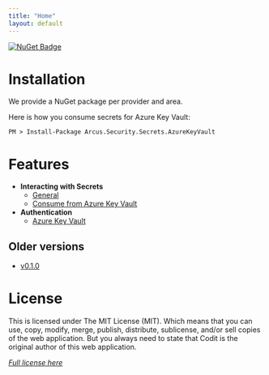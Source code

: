 ```yaml
---
title: "Home"
layout: default
---
```


[![NuGet Badge](https://buildstats.info/nuget/Arcus.Security.Secrets.AzureKeyVault?packageVersion=0.2.0)](https://www.nuget.org/packages/Arcus.Security.Secrets.AzureKeyVault/0.2.0)

# Installation

We provide a NuGet package per provider and area. 

Here is how you consume secrets for Azure Key Vault:

```shell
PM > Install-Package Arcus.Security.Secrets.AzureKeyVault
```

# Features
- **Interacting with Secrets**
    - [General](features/secrets/general)
    - [Consume from Azure Key Vault](features/secrets/consume-from-key-vault)
- **Authentication**
    - [Azure Key Vault](features/auth/azure-key-vault)

## Older versions

- [v0.1.0](../v0.1.0)

# License
This is licensed under The MIT License (MIT). Which means that you can use, copy, modify, merge, publish, distribute, sublicense, and/or sell copies of the web application. But you always need to state that Codit is the original author of this web application.

*[Full license here](https://github.com/arcus-azure/arcus.security/blob/master/LICENSE)*
